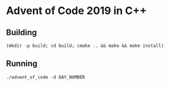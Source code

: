 # Advent of Code 2019 in C++

## Building

```
(mkdir -p build; cd build; cmake .. && make && make install)
```

## Running

```
./advent_of_code -d DAY_NUMBER
```
